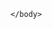 <!DOCTYPE html>  <!-- shows era and language being used-->
<html lang="en" dir="ltr"> <!--red is all the elements--><!--the orange are the attributes attatched to the elements-->
    <head> <!-- head element shows info about metadata about the file, data about the data-->
        <meta charset="utf-8"><!-- "=" and """" the word in the ""is attribute value--><!--meta element is one of the only tags with no closing tag -->
        <!-- the charset shows how the browser is to interpret the language used-->
        <meta name="description" content="just testing this out"> <!-- this could be what shows up in search engine result description-->
        <title></title>
    </head>
    <body><!-- body is whats on the web page that ppl see-->

    </body>
</html>
